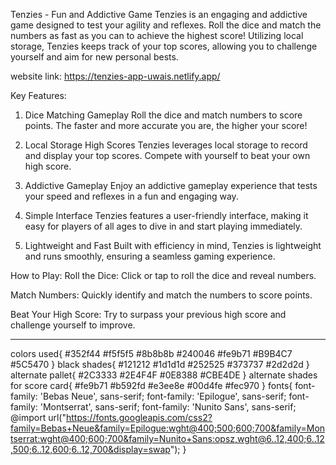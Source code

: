 Tenzies - Fun and Addictive Game
Tenzies is an engaging and addictive game designed to test your agility and reflexes. Roll the dice and match the numbers as fast as you can to achieve the highest score! Utilizing local storage, Tenzies keeps track of your top scores, allowing you to challenge yourself and aim for new personal bests.

website link: https://tenzies-app-uwais.netlify.app/

Key Features:
1. Dice Matching Gameplay
Roll the dice and match numbers to score points. The faster and more accurate you are, the higher your score!

2. Local Storage High Scores
Tenzies leverages local storage to record and display your top scores. Compete with yourself to beat your own high score.

3. Addictive Gameplay
Enjoy an addictive gameplay experience that tests your speed and reflexes in a fun and engaging way.

4. Simple Interface
Tenzies features a user-friendly interface, making it easy for players of all ages to dive in and start playing immediately.

5. Lightweight and Fast
Built with efficiency in mind, Tenzies is lightweight and runs smoothly, ensuring a seamless gaming experience.

How to Play:
Roll the Dice:
Click or tap to roll the dice and reveal numbers.

Match Numbers:
Quickly identify and match the numbers to score points.

Beat Your High Score:
Try to surpass your previous high score and challenge yourself to improve.

----------------------------------------------------------------------------------------------------------------------------------------------------------

colors used{
#352f44
#f5f5f5
#8b8b8b
#240046
#fe9b71
#B9B4C7
#5C5470
}
black shades{
#121212
#1d1d1d
#252525
#373737
#2d2d2d
}
alternate pallet{
#2C3333
#2E4F4F
#0E8388
#CBE4DE
}
alternate shades for score card{
#fe9b71
#b592fd
#e3ee8e
#00d4fe
#fec970
}
fonts{
font-family: 'Bebas Neue', sans-serif;
font-family: 'Epilogue', sans-serif;
font-family: 'Montserrat', sans-serif;
font-family: 'Nunito Sans', sans-serif;
@import url("https://fonts.googleapis.com/css2?family=Bebas+Neue&family=Epilogue:wght@400;500;600;700&family=Montserrat:wght@400;600;700&family=Nunito+Sans:opsz,wght@6..12,400;6..12,500;6..12,600;6..12,700&display=swap");
}

